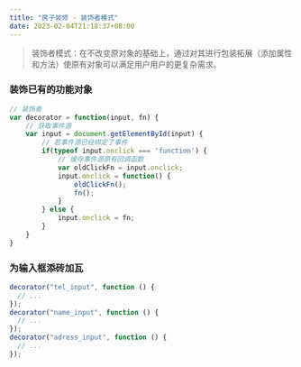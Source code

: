 ```yaml
---
title: "房子装修 - 装饰者模式"
date: 2023-02-04T21:18:37+08:00
---
```


> 装饰者模式：在不改变原对象的基础上，通过对其进行包装拓展（添加属性和方法）使原有对象可以满足用户用户的更复杂需求。

### 装饰已有的功能对象

```js
// 装饰者
var decorator = function(input, fn) {
    // 获取事件源
    var input = document.getElementById(input) {
        // 若事件源已经绑定了事件
        if(typeof input.onclick === 'function') {
            // 缓存事件源原有回调函数
            var oldClickFn = input.onclick;
            input.onclick = function() {
                oldClickFn();
                fn();
            }
        } else {
            input.onclick = fn;
        }
    }
}
```

### 为输入框添砖加瓦

```js
decorator("tel_input", function () {
  // ...
});
decorator("name_input", function () {
  // ...
});
decorator("adress_input", function () {
  // ...
});
```
